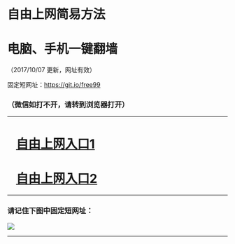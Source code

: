 ﻿# 自由上网简易方法

# 电脑、手机一键翻墙

（2017/10/07 更新，网址有效）

固定短网址：https://git.io/free99

### （微信如打不开，请转到浏览器打开）


***





# &nbsp;&nbsp; <a href="http://ft1637822440.fwq-tz-1001.info/fwqtz01.html?t=1007001942 " target="_blank">自由上网入口1</a>
# &nbsp;&nbsp; <a href="http://ft1234013137.fwq-tz-1002.info/fwqtz02.html?t=10070019593 " target="_blank">自由上网入口2</a>
***

### 请记住下图中固定短网址：

<img src="https://s3-us-west-2.amazonaws.com/fwq-1001/yjfq-20170905okok.png" /> 


***

